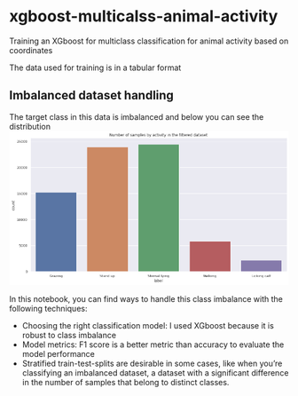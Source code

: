 # xgboost-multicalss-animal-activity

Training an XGboost for multiclass classification for animal activity based on coordinates 

The data used for training is in a tabular format 

## Imbalanced dataset handling 

The target class in this data is imbalanced and below you can see the distribution
![alt text](https://github.com/RihabFekii/xgboost-multicalss-animal-activity/blob/main/label-class-distribution.png)

In this notebook, you can find ways to handle this class imbalance with the following techniques: 
- Choosing the right classification model: I used XGboost because it is robust to class imbalance 
- Model metrics: F1 score is a better metric than accuracy to evaluate the model performance
- Stratified train-test-splits are desirable in some cases, like when you’re classifying an imbalanced dataset, 
  a dataset with a significant difference in the number of samples that belong to distinct classes.
  


